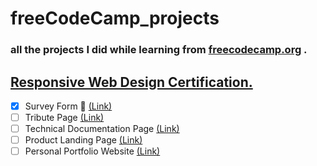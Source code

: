# freeCodeCamp_projects
### all the projects I did while learning from [freecodecamp.org](https://www.freecodecamp.org/learn/) .


## [Responsive Web Design Certification.](https://www.freecodecamp.org/learn/2022/responsive-web-design/#learn-basic-css-by-building-a-cafe-menu)

- [x] Survey Form 📝 [(Link)]()
- [ ] Tribute Page [(Link)]()
- [ ] Technical Documentation Page [(Link)]()
- [ ] Product Landing Page [(Link)]()
- [ ] Personal Portfolio Website [(Link)]()
